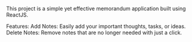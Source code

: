 This project is a simple yet effective memorandum application built using ReactJS.

Features:
Add Notes: Easily add your important thoughts, tasks, or ideas.
Delete Notes: Remove notes that are no longer needed with just a click.
